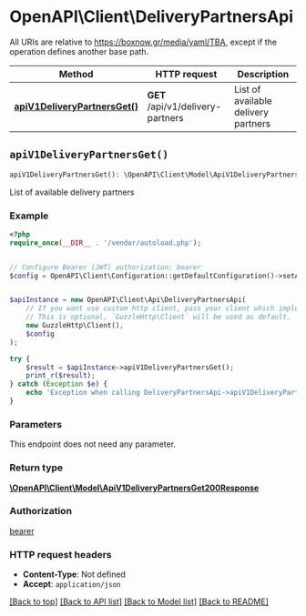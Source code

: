 # OpenAPI\Client\DeliveryPartnersApi

All URIs are relative to https://boxnow.gr/media/yaml/TBA, except if the operation defines another base path.

| Method | HTTP request | Description |
| ------------- | ------------- | ------------- |
| [**apiV1DeliveryPartnersGet()**](DeliveryPartnersApi.md#apiV1DeliveryPartnersGet) | **GET** /api/v1/delivery-partners | List of available delivery partners |


## `apiV1DeliveryPartnersGet()`

```php
apiV1DeliveryPartnersGet(): \OpenAPI\Client\Model\ApiV1DeliveryPartnersGet200Response
```

List of available delivery partners

### Example

```php
<?php
require_once(__DIR__ . '/vendor/autoload.php');


// Configure Bearer (JWT) authorization: bearer
$config = OpenAPI\Client\Configuration::getDefaultConfiguration()->setAccessToken('YOUR_ACCESS_TOKEN');


$apiInstance = new OpenAPI\Client\Api\DeliveryPartnersApi(
    // If you want use custom http client, pass your client which implements `GuzzleHttp\ClientInterface`.
    // This is optional, `GuzzleHttp\Client` will be used as default.
    new GuzzleHttp\Client(),
    $config
);

try {
    $result = $apiInstance->apiV1DeliveryPartnersGet();
    print_r($result);
} catch (Exception $e) {
    echo 'Exception when calling DeliveryPartnersApi->apiV1DeliveryPartnersGet: ', $e->getMessage(), PHP_EOL;
}
```

### Parameters

This endpoint does not need any parameter.

### Return type

[**\OpenAPI\Client\Model\ApiV1DeliveryPartnersGet200Response**](../Model/ApiV1DeliveryPartnersGet200Response.md)

### Authorization

[bearer](../../README.md#bearer)

### HTTP request headers

- **Content-Type**: Not defined
- **Accept**: `application/json`

[[Back to top]](#) [[Back to API list]](../../README.md#endpoints)
[[Back to Model list]](../../README.md#models)
[[Back to README]](../../README.md)
